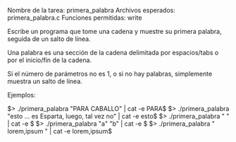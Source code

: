 Nombre de la tarea: primera_palabra
Archivos esperados: primera_palabra.c
Funciones permitidas: write

Escribe un programa que tome una cadena y muestre su primera palabra, seguida de un salto de línea.

Una palabra es una sección de la cadena delimitada por espacios/tabs o por el inicio/fin de la cadena.

Si el número de parámetros no es 1, o si no hay palabras, simplemente muestra un salto de línea.

Ejemplos:

$> ./primera_palabra "PARA CABALLO" | cat -e
PARA$
$> ./primera_palabra "esto        ...    es Esparta, luego, tal vez    no" | cat -e
esto$
$> ./primera_palabra "   " | cat -e
$
$> ./primera_palabra "a" "b" | cat -e
$
$> ./primera_palabra "  lorem,ipsum  " | cat -e
lorem,ipsum$


